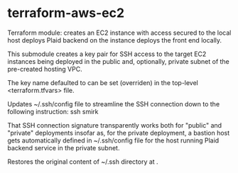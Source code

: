 # terraform-aws-ec2
Terraform module:
creates an EC2 instance with access secured to the local host
deploys Plaid backend on the instance
deploys the front end locally.

This submodule creates a key pair for SSH access to the target EC2 instances
being deployed in the public and, optionally, private subnet of the pre-created hosting VPC.

The key name defaulted to <smirk> can be set (overriden) in the top-level <terraform.tfvars> file.

Updates ~/.ssh/config file to streamline the SSH connection down to the following instruction:
        ssh smirk

That SSH connection signature transparently works both for "public" and "private" deployments
insofar as, for the private deployment, a bastion host gets automatically defined in ~/.ssh/config file
for the host running Plaid backend service in the private subnet.

Restores the original content of ~/.ssh directory at <terraform destroy>.

